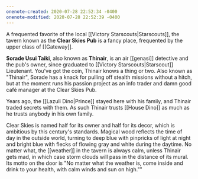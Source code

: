 ```yaml
---
onenote-created: 2020-07-28 22:52:34 -0400
onenote-modified: 2020-07-28 22:52:39 -0400
---
```

A frequented favorite of the local [[Victory Starscouts|Starscouts]], the tavern known as the **Clear Skies Pub** is a fancy place, frequented by the upper class of [[Gateway]].

**Sorade Usui Taiki**, also known as **Thinair**, is an air [[genasi]] detective and the pub's owner, since graduated to [[Victory Starscouts|Starscout]] Lieutenant. You've got the coin, Thinair knows a thing or two. Also known as "Thinair", Sorade has a knack for pulling off stealth missions without a hitch, but at the moment runs his passion project as an info trader and damn good café manager at the Clear Skies Pub. 

Years ago, the [[Lazuli Dino|Prince]] stayed here with his family, and Thinair traded secrets with them. As such Thinair trusts [[House Dino]] as much as he trusts anybody in his own family.

Clear Skies is named half for its owner and half for its decor, which is ambitious by this century's standards. Magical wood reflects the time of day in the outside world, turning to deep blue with pinpricks of light at night and bright blue with flecks of flowing gray and white during the daytime. No matter what, the [[weather]] in the tavern is always calm, unless Thinair gets mad, in which case storm clouds will pass in the distance of its mural. Its motto on the door is "No matter what the weather is, come inside and drink to your health, with calm winds and sun on high.""